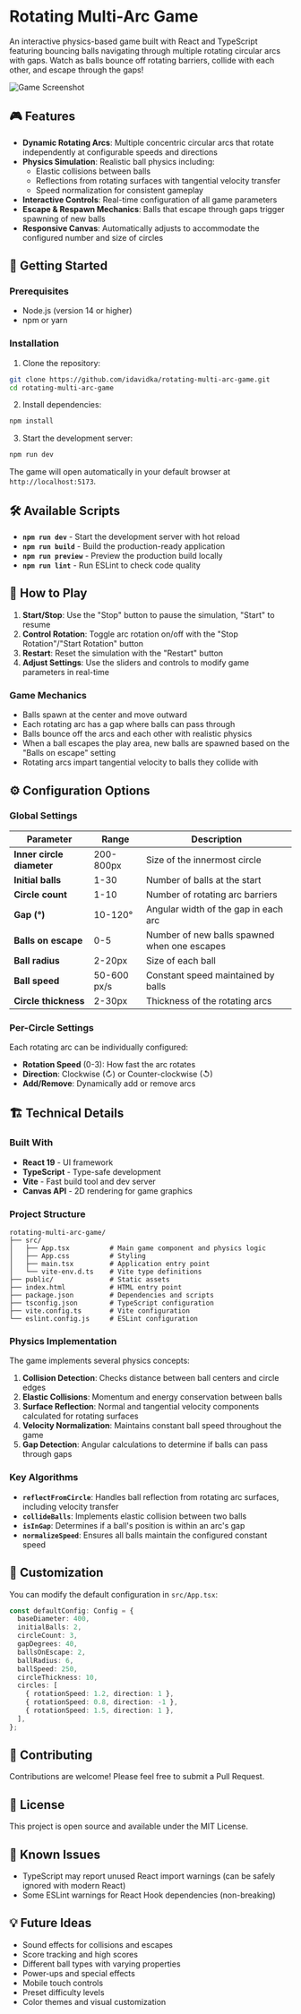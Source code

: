 # Rotating Multi-Arc Game

An interactive physics-based game built with React and TypeScript featuring bouncing balls navigating through multiple rotating circular arcs with gaps. Watch as balls bounce off rotating barriers, collide with each other, and escape through the gaps!

![Game Screenshot](https://github.com/user-attachments/assets/5af6d6b5-5030-4aa9-98f3-08bc89736624)

## 🎮 Features

- **Dynamic Rotating Arcs**: Multiple concentric circular arcs that rotate independently at configurable speeds and directions
- **Physics Simulation**: Realistic ball physics including:
  - Elastic collisions between balls
  - Reflections from rotating surfaces with tangential velocity transfer
  - Speed normalization for consistent gameplay
- **Interactive Controls**: Real-time configuration of all game parameters
- **Escape & Respawn Mechanics**: Balls that escape through gaps trigger spawning of new balls
- **Responsive Canvas**: Automatically adjusts to accommodate the configured number and size of circles

## 🚀 Getting Started

### Prerequisites

- Node.js (version 14 or higher)
- npm or yarn

### Installation

1. Clone the repository:
```bash
git clone https://github.com/idavidka/rotating-multi-arc-game.git
cd rotating-multi-arc-game
```

2. Install dependencies:
```bash
npm install
```

3. Start the development server:
```bash
npm run dev
```

The game will open automatically in your default browser at `http://localhost:5173`.

## 🛠️ Available Scripts

- **`npm run dev`** - Start the development server with hot reload
- **`npm run build`** - Build the production-ready application
- **`npm run preview`** - Preview the production build locally
- **`npm run lint`** - Run ESLint to check code quality

## 🎯 How to Play

1. **Start/Stop**: Use the "Stop" button to pause the simulation, "Start" to resume
2. **Control Rotation**: Toggle arc rotation on/off with the "Stop Rotation"/"Start Rotation" button
3. **Restart**: Reset the simulation with the "Restart" button
4. **Adjust Settings**: Use the sliders and controls to modify game parameters in real-time

### Game Mechanics

- Balls spawn at the center and move outward
- Each rotating arc has a gap where balls can pass through
- Balls bounce off the arcs and each other with realistic physics
- When a ball escapes the play area, new balls are spawned based on the "Balls on escape" setting
- Rotating arcs impart tangential velocity to balls they collide with

## ⚙️ Configuration Options

### Global Settings

| Parameter | Range | Description |
|-----------|-------|-------------|
| **Inner circle diameter** | 200-800px | Size of the innermost circle |
| **Initial balls** | 1-30 | Number of balls at the start |
| **Circle count** | 1-10 | Number of rotating arc barriers |
| **Gap (°)** | 10-120° | Angular width of the gap in each arc |
| **Balls on escape** | 0-5 | Number of new balls spawned when one escapes |
| **Ball radius** | 2-20px | Size of each ball |
| **Ball speed** | 50-600 px/s | Constant speed maintained by balls |
| **Circle thickness** | 2-30px | Thickness of the rotating arcs |

### Per-Circle Settings

Each rotating arc can be individually configured:

- **Rotation Speed** (0-3): How fast the arc rotates
- **Direction**: Clockwise (↻) or Counter-clockwise (↺)
- **Add/Remove**: Dynamically add or remove arcs

## 🏗️ Technical Details

### Built With

- **React 19** - UI framework
- **TypeScript** - Type-safe development
- **Vite** - Fast build tool and dev server
- **Canvas API** - 2D rendering for game graphics

### Project Structure

```
rotating-multi-arc-game/
├── src/
│   ├── App.tsx          # Main game component and physics logic
│   ├── App.css          # Styling
│   ├── main.tsx         # Application entry point
│   └── vite-env.d.ts    # Vite type definitions
├── public/              # Static assets
├── index.html           # HTML entry point
├── package.json         # Dependencies and scripts
├── tsconfig.json        # TypeScript configuration
├── vite.config.ts       # Vite configuration
└── eslint.config.js     # ESLint configuration
```

### Physics Implementation

The game implements several physics concepts:

1. **Collision Detection**: Checks distance between ball centers and circle edges
2. **Elastic Collisions**: Momentum and energy conservation between balls
3. **Surface Reflection**: Normal and tangential velocity components calculated for rotating surfaces
4. **Velocity Normalization**: Maintains constant ball speed throughout the game
5. **Gap Detection**: Angular calculations to determine if balls can pass through gaps

### Key Algorithms

- **`reflectFromCircle`**: Handles ball reflection from rotating arc surfaces, including velocity transfer
- **`collideBalls`**: Implements elastic collision between two balls
- **`isInGap`**: Determines if a ball's position is within an arc's gap
- **`normalizeSpeed`**: Ensures all balls maintain the configured constant speed

## 🎨 Customization

You can modify the default configuration in `src/App.tsx`:

```typescript
const defaultConfig: Config = {
  baseDiameter: 400,
  initialBalls: 2,
  circleCount: 3,
  gapDegrees: 40,
  ballsOnEscape: 2,
  ballRadius: 6,
  ballSpeed: 250,
  circleThickness: 10,
  circles: [
    { rotationSpeed: 1.2, direction: 1 },
    { rotationSpeed: 0.8, direction: -1 },
    { rotationSpeed: 1.5, direction: 1 },
  ],
};
```

## 🤝 Contributing

Contributions are welcome! Please feel free to submit a Pull Request.

## 📝 License

This project is open source and available under the MIT License.

## 🐛 Known Issues

- TypeScript may report unused React import warnings (can be safely ignored with modern React)
- Some ESLint warnings for React Hook dependencies (non-breaking)

## 💡 Future Ideas

- Sound effects for collisions and escapes
- Score tracking and high scores
- Different ball types with varying properties
- Power-ups and special effects
- Mobile touch controls
- Preset difficulty levels
- Color themes and visual customization
